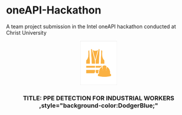# oneAPI-Hackathon
A team project submission in the Intel oneAPI hackathon conducted at Christ University
<br />
<div align="center">
    <img src="logos.png" alt="Logo" width="100" height="120">
  </a>

  <h3 align="center"><B></B>TITLE: PPE DETECTION FOR INDUSTRIAL WORKERS ,style="background-color:DodgerBlue;"</h3>

  <p align="center">
